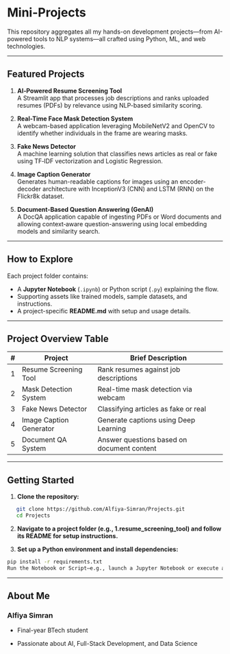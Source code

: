 #  Mini-Projects

This repository aggregates all my hands-on development projects—from AI-powered tools to NLP systems—all crafted using Python, ML, and web technologies.

---

##  Featured Projects

1. **AI‑Powered Resume Screening Tool**  
   A Streamlit app that processes job descriptions and ranks uploaded resumes (PDFs) by relevance using NLP-based similarity scoring.

2. **Real-Time Face Mask Detection System**  
   A webcam-based application leveraging MobileNetV2 and OpenCV to identify whether individuals in the frame are wearing masks.

3. **Fake News Detector**  
   A machine learning solution that classifies news articles as real or fake using TF‑IDF vectorization and Logistic Regression.

4. **Image Caption Generator**  
   Generates human-readable captions for images using an encoder-decoder architecture with InceptionV3 (CNN) and LSTM (RNN) on the Flickr8k dataset.

5. **Document-Based Question Answering (GenAI)**  
   A DocQA application capable of ingesting PDFs or Word documents and allowing context‑aware question-answering using local embedding models and similarity search.

---

##  How to Explore

Each project folder contains:

- A **Jupyter Notebook** (`.ipynb`) or Python script (`.py`) explaining the flow.
- Supporting assets like trained models, sample datasets, and instructions.
- A project-specific **README.md** with setup and usage details.

---

##  Project Overview Table

| # | Project                       | Brief Description                                     |
|---|-------------------------------|------------------------------------------------------|
| 1 | Resume Screening Tool         | Rank resumes against job descriptions                |
| 2 | Mask Detection System         | Real-time mask detection via webcam                  |
| 3 | Fake News Detector            | Classifying articles as fake or real                 |
| 4 | Image Caption Generator       | Generate captions using Deep Learning                |
| 5 | Document QA System            | Answer questions based on document content           |

---

##  Getting Started

1. **Clone the repository:**
```bash
   git clone https://github.com/Alfiya-Simran/Projects.git
   cd Projects
```
2. **Navigate to a project folder (e.g., 1.resume_screening_tool) and follow its README for setup instructions.**

3. **Set up a Python environment and install dependencies:**
```bash
pip install -r requirements.txt
Run the Notebook or Script—e.g., launch a Jupyter Notebook or execute a .py file.
```

---

##  About Me
### Alfiya Simran

- Final-year BTech student

- Passionate about AI, Full-Stack Development, and Data Science

